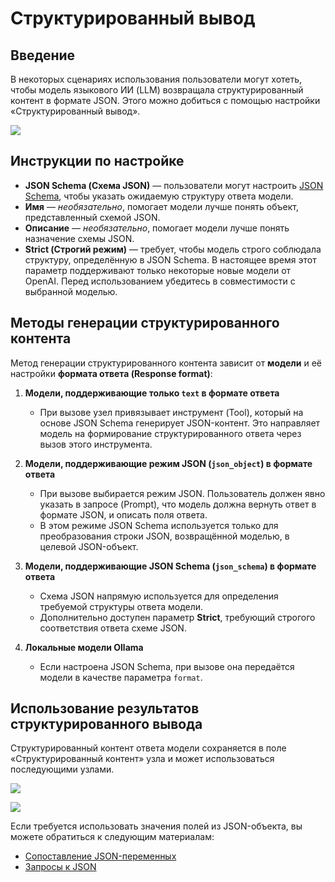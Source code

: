 # Структурированный вывод

<PluginInfo name="ai-ee" licenseBundled="true"></PluginInfo>

## Введение

В некоторых сценариях использования пользователи могут хотеть, чтобы модель языкового ИИ (LLM) возвращала структурированный контент в формате JSON. Этого можно добиться с помощью настройки «Структурированный вывод».

![](https://static-docs.nocobase.com/202503041306405.png)

## Инструкции по настройке

- **JSON Schema (Схема JSON)** — пользователи могут настроить [JSON Schema](https://json-schema.org/), чтобы указать ожидаемую структуру ответа модели.
- **Имя** — *необязательно*, помогает модели лучше понять объект, представленный схемой JSON.
- **Описание** — *необязательно*, помогает модели лучше понять назначение схемы JSON.
- **Strict (Строгий режим)** — требует, чтобы модель строго соблюдала структуру, определённую в JSON Schema. В настоящее время этот параметр поддерживают только некоторые новые модели от OpenAI. Перед использованием убедитесь в совместимости с выбранной моделью.

## Методы генерации структурированного контента

Метод генерации структурированного контента зависит от **модели** и её настройки **формата ответа (Response format)**:

1. **Модели, поддерживающие только `text` в формате ответа**

   - При вызове узел привязывает инструмент (Tool), который на основе JSON Schema генерирует JSON-контент. Это направляет модель на формирование структурированного ответа через вызов этого инструмента.

2. **Модели, поддерживающие режим JSON (`json_object`) в формате ответа**

   - При вызове выбирается режим JSON. Пользователь должен явно указать в запросе (Prompt), что модель должна вернуть ответ в формате JSON, и описать поля ответа.
   - В этом режиме JSON Schema используется только для преобразования строки JSON, возвращённой моделью, в целевой JSON-объект.

3. **Модели, поддерживающие JSON Schema (`json_schema`) в формате ответа**

   - Схема JSON напрямую используется для определения требуемой структуры ответа модели.
   - Дополнительно доступен параметр **Strict**, требующий строгого соответствия ответа схеме JSON.

4. **Локальные модели Ollama**

   - Если настроена JSON Schema, при вызове она передаётся модели в качестве параметра `format`.

## Использование результатов структурированного вывода

Структурированный контент ответа модели сохраняется в поле «Структурированный контент» узла и может использоваться последующими узлами.

![](https://static-docs.nocobase.com/202503041330291.png)

![](https://static-docs.nocobase.com/202503041331279.png)

Если требуется использовать значения полей из JSON-объекта, вы можете обратиться к следующим материалам:

- [Сопоставление JSON-переменных](../../../../../handbook/workflow-json-variable-mapping)
- [Запросы к JSON](../../../../../handbook/workflow-json-query)
